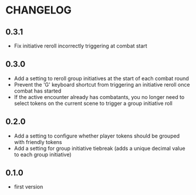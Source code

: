 # CHANGELOG

## 0.3.1

- Fix initiative reroll incorrectly triggering at combat start

## 0.3.0

- Add a setting to reroll group initiatives at the start of each combat round
- Prevent the 'G' keyboard shortcut from triggering an initiative reroll once combat has started
- If the active encounter already has combatants, you no longer need to select tokens on the current scene to trigger a group initiative roll

## 0.2.0

- Add a setting to configure whether player tokens should be grouped with friendly tokens
- Add a setting for group initiative tiebreak (adds a unique decimal value to each group initiative)

## 0.1.0

- first version
